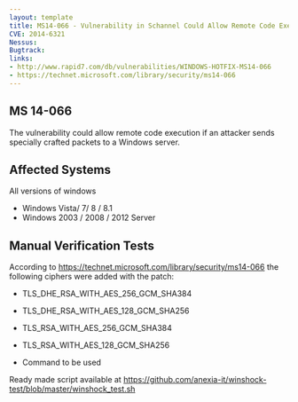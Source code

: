 ```yaml
---
layout: template
title: MS14-066 - Vulnerability in Schannel Could Allow Remote Code Execution
CVE: 2014-6321
Nessus: 
Bugtrack: 
links:
- http://www.rapid7.com/db/vulnerabilities/WINDOWS-HOTFIX-MS14-066
- https://technet.microsoft.com/library/security/ms14-066
---
```


MS 14-066
---------------
The vulnerability could allow remote code execution if an attacker sends specially crafted packets to a Windows server. 

Affected Systems
----------------

All versions of windows

* Windows Vista/ 7/ 8 / 8.1
* Windows 2003 / 2008 / 2012 Server

Manual Verification Tests
-------------------------

According to https://technet.microsoft.com/library/security/ms14-066 the following ciphers were added with the patch:

* TLS_DHE_RSA_WITH_AES_256_GCM_SHA384
* TLS_DHE_RSA_WITH_AES_128_GCM_SHA256
* TLS_RSA_WITH_AES_256_GCM_SHA384
* TLS_RSA_WITH_AES_128_GCM_SHA256


* Command to be used

Ready made script available at https://github.com/anexia-it/winshock-test/blob/master/winshock_test.sh

